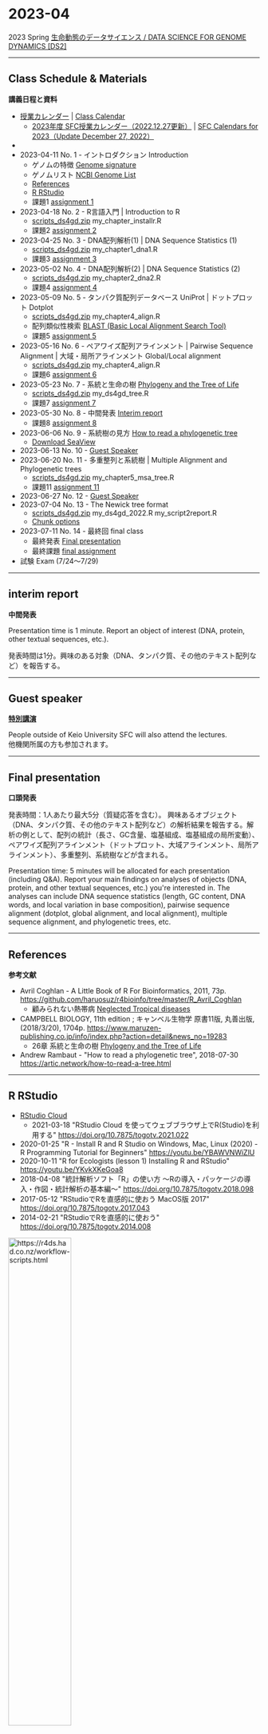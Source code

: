 # 2023-04

2023 Spring
[生命動態のデータサイエンス / DATA SCIENCE FOR GENOME DYNAMICS [DS2]](https://sol.sfc.keio.ac.jp/courses/8517)

----------

## Class Schedule & Materials
**講義日程と資料**

- [授業カレンダー](https://www.sfc.keio.ac.jp/faculty/calendars/class_calendar.html) | 
[Class Calendar](https://www.sfc.keio.ac.jp/en/faculty/calendars/class_calendar.html)
  - [2023年度 SFC授業カレンダー（2022.12.27更新）](https://www.sfc.keio.ac.jp/doc/2023_classcalendars_jp.pdf) | 
[SFC Calendars for 2023（Update December 27, 2022）](https://www.sfc.keio.ac.jp/en/docs/2023_classcalendars_en.pdf)
- 
- 2023-04-11 No. 1 - イントロダクション Introduction
  - ゲノムの特徴 [Genome signature](https://github.com/haruosuz/DS4GD/blob/master/2018/CaseStudy.md#genome-signature)
  - ゲノムリスト [NCBI Genome List](https://github.com/haruosuz/DS4GD/blob/master/2021/CaseStudy.md#ncbi-genome-list)
  - [References](#references)
  - [R RStudio](#r-rstudio)
  - 課題1 [assignment 1](https://github.com/haruosuz/DS4GD/blob/master/2022giga/CaseStudy.md#assignment-1)
- 2023-04-18 No. 2 - R言語入門 | Introduction to R
  - [scripts_ds4gd.zip](https://github.com/haruosuz/DS4GD/raw/master/2022giga/scripts_ds4gd.zip) my_chapter_installr.R
  - 課題2 [assignment 2](https://github.com/haruosuz/DS4GD/blob/master/2022giga/CaseStudy.md#assignment-2)
- 2023-04-25 No. 3 - DNA配列解析(1) | DNA Sequence Statistics (1)
  - [scripts_ds4gd.zip](https://github.com/haruosuz/DS4GD/raw/master/2022giga/scripts_ds4gd.zip) my_chapter1_dna1.R
  - 課題3 [assignment 3](https://github.com/haruosuz/DS4GD/blob/master/2022giga/CaseStudy.md#assignment-3)
- 2023-05-02 No. 4 - DNA配列解析(2) | DNA Sequence Statistics (2)
  - [scripts_ds4gd.zip](https://github.com/haruosuz/DS4GD/raw/master/2022giga/scripts_ds4gd.zip) my_chapter2_dna2.R
  - 課題4 [assignment 4](https://github.com/haruosuz/DS4GD/blob/master/2022giga/CaseStudy.md#assignment-4)
- 2023-05-09 No. 5 - タンパク質配列データベース UniProt | ドットプロット Dotplot
  - [scripts_ds4gd.zip](https://github.com/haruosuz/DS4GD/raw/master/2022giga/scripts_ds4gd.zip) my_chapter4_align.R
  - 配列類似性検索 [BLAST (Basic Local Alignment Search Tool)](https://github.com/haruosuz/DS4GD/blob/master/2020/CaseStudy.md#blast)
  - 課題5 [assignment 5](https://github.com/haruosuz/DS4GD/blob/master/2022giga/CaseStudy.md#assignment-5)
- 2023-05-16 No. 6 - ペアワイズ配列アラインメント | Pairwise Sequence Alignment | 大域・局所アラインメント Global/Local alignment
  - [scripts_ds4gd.zip](https://github.com/haruosuz/DS4GD/raw/master/2022giga/scripts_ds4gd.zip) my_chapter4_align.R
  - 課題6 [assignment 6](https://github.com/haruosuz/DS4GD/blob/master/2022giga/CaseStudy.md#assignment-6)
- 2023-05-23 No. 7 - 系統と生命の樹 [Phylogeny and the Tree of Life](https://www.maruzen-publishing.co.jp/files/書籍営業部/講義用資料/2018/キャンベル11授業用パワポサンプル26_Lecture_Presentation.pdf)
  - [scripts_ds4gd.zip](https://github.com/haruosuz/DS4GD/raw/master/2022giga/scripts_ds4gd.zip) my_ds4gd_tree.R
  - 課題7 [assignment 7](https://github.com/haruosuz/DS4GD/blob/master/2022giga/CaseStudy.md#assignment-7)
- 2023-05-30 No. 8 - 中間発表 [Interim report](#interim-report)
  - 課題8 [assignment 8](https://github.com/haruosuz/DS4GD/blob/master/2022giga/CaseStudy.md#assignment-8)
- 2023-06-06 No. 9 - 系統樹の見方 [How to read a phylogenetic tree](https://artic.network/how-to-read-a-tree.html)
  - [Download SeaView](https://doua.prabi.fr/software/seaview) 
- 2023-06-13 No. 10 - [Guest Speaker](#guest-speaker)
- 2023-06-20 No. 11 - 多重整列と系統樹 | Multiple Alignment and Phylogenetic trees
  - [scripts_ds4gd.zip](https://github.com/haruosuz/DS4GD/raw/master/2022giga/scripts_ds4gd.zip) my_chapter5_msa_tree.R
  - 課題11 [assignment 11](https://github.com/haruosuz/DS4GD/blob/master/2022giga/CaseStudy.md#assignment-11)
- 2023-06-27 No. 12 - [Guest Speaker](#guest-speaker)
- 2023-07-04 No. 13 - The Newick tree format
  - [scripts_ds4gd.zip](https://github.com/haruosuz/DS4GD/raw/master/2022giga/scripts_ds4gd.zip)
my_ds4gd_2022.R
my_script2report.R
  - [Chunk options](https://github.com/haruosuz/DS4GD/blob/master/2020/CaseStudy.md#chunk-options)
- 2023-07-11 No. 14 - 最終回 final class
  - 最終発表 [Final presentation](#final-presentation)
  - 最終課題 [final assignment](https://github.com/haruosuz/DS4GD/blob/master/2022/CaseStudy.md#final-assignment)
- 試験 Exam (7/24～7/29)

----------
## interim report
**中間発表**

Presentation time is 1 minute. Report an object of interest (DNA, protein, other textual sequences, etc.).

発表時間は1分。興味のある対象（DNA、タンパク質、その他のテキスト配列など）を報告する。

----------
## Guest speaker
**[特別講演](https://www.sfc.keio.ac.jp/faculty/class/special_lecture.html)**

People outside of Keio University SFC will also attend the lectures.  
他機関所属の方も参加されます。  

----------
## Final presentation
**口頭発表**

発表時間：1人あたり最大5分（質疑応答を含む）。
興味あるオブジェクト（DNA、タンパク質、その他のテキスト配列など）の解析結果を報告する。解析の例として、配列の統計（長さ、GC含量、塩基組成、塩基組成の局所変動）、ペアワイズ配列アラインメント（ドットプロット、大域アラインメント、局所アラインメント）、多重整列、系統樹などが含まれる。

Presentation time: 5 minutes will be allocated for each presentation (including Q&A).
Report your main findings on analyses of objects (DNA, protein, and other textual sequences, etc.) you're interested in. The analyses can include DNA sequence statistics (length, GC content, DNA words, and local variation in base composition), pairwise sequence alignment (dotplot, global alignment, and local alignment), multiple sequence alignment, and phylogenetic trees, etc.

----------
## References
**参考文献**

- Avril Coghlan - A Little Book of R For Bioinformatics, 2011, 73p. https://github.com/haruosuz/r4bioinfo/tree/master/R_Avril_Coghlan
  - 顧みられない熱帯病 [Neglected Tropical diseases](https://github.com/haruosuz/r4bioinfo/blob/master/R_Avril_Coghlan/README.md#neglected-tropical-diseases)
- CAMPBELL BIOLOGY, 11th edition ; キャンベル生物学 原書11版, 丸善出版, (2018/3/20), 1704p. https://www.maruzen-publishing.co.jp/info/index.php?action=detail&news_no=19283
  - 26章 系統と生命の樹 [Phylogeny and the Tree of Life](https://www.maruzen-publishing.co.jp/files/書籍営業部/講義用資料/2018/キャンベル11授業用パワポサンプル26_Lecture_Presentation.pdf)
- Andrew Rambaut - "How to read a phylogenetic tree", 2018-07-30 https://artic.network/how-to-read-a-tree.html

----------
## R RStudio
- [RStudio Cloud](https://github.com/haruosuz/r4bioinfo/blob/master/references/RStudioCloud.md)
  - 2021-03-18 "RStudio Cloud を使ってウェブブラウザ上でR(Studio)を利用する" https://doi.org/10.7875/togotv.2021.022
- 2020-01-25 "R - Install R and R Studio on Windows, Mac, Linux (2020) - R Programming Tutorial for Beginners" https://youtu.be/YBAWVNWiZlU
- 2020-10-11 "R for Ecologists (lesson 1) Installing R and RStudio" https://youtu.be/YKvkXKeGoa8
- 2018-04-08 "統計解析ソフト「R」の使い方 〜Rの導入・パッケージの導入・作図・統計解析の基本編〜" https://doi.org/10.7875/togotv.2018.098
- 2017-05-12 "RStudioでRを直感的に使おう MacOS版 2017" https://doi.org/10.7875/togotv.2017.043
- 2014-02-21 "RStudioでRを直感的に使おう" https://doi.org/10.7875/togotv.2014.008

<img src="https://d33wubrfki0l68.cloudfront.net/8a64bb047429d7ae0e2acae35c40e421e6439bf6/80e5d/diagrams/rstudio-editor.png" alt="https://r4ds.had.co.nz/workflow-scripts.html" width=50%>

----------

